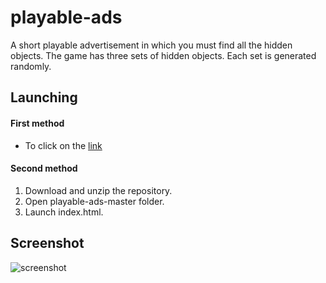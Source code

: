 # playable-ads
 A short playable advertisement in which you must find all the hidden
  objects. The game has three sets of hidden objects. Each set is
  generated randomly.

## Launching

#### First method
* To click on the [link](https://astr0x.github.io/playable-ads/)

#### Second method
1. Download and unzip the repository.
2. Open playable-ads-master folder.
3. Launch index.html.

## Screenshot
![screenshot](https://github.com/AstR0x/astr0x.github.io/blob/master/screenshots/playable-ads.png)





